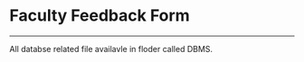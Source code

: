 # Faculty Feedback Form
------------------------------------------------
All databse related file availavle in floder called DBMS.
